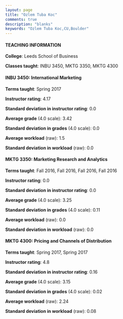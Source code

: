 ```yaml
---
layout: page
title: "Ozlem Tuba Koc" 
comments: true
description: "blanks"
keywords: "Ozlem Tuba Koc,CU,Boulder"
---
```

<head>
<script src="https://ajax.googleapis.com/ajax/libs/jquery/2.1.3/jquery.min.js"></script>
<script src="https://dl.dropboxusercontent.com/s/pc42nxpaw1ea4o9/highcharts.js?dl=0"></script>
<!-- <script src="../assets/js/highcharts.js"></script> -->
<style type="text/css">@font-face {
	font-family: "Bebas Neue";
	src: url(https://www.filehosting.org/file/details/544349/BebasNeue Regular.otf) format("opentype");
	}
	h1.Bebas { 
		font-family: "Bebas Neue", Verdana, Tahoma;
	}
</style>
</head>
	   
#### TEACHING INFORMATION

**College**: Leeds School of Business

**Classes taught**: INBU 3450, MKTG 3350, MKTG 4300

#### INBU 3450: International Marketing

**Terms taught**: Spring 2017

**Instructor rating**: 4.17

**Standard deviation in instructor rating**: 0.0

**Average grade** (4.0 scale): 3.42

**Standard deviation in grades** (4.0 scale): 0.0

**Average workload** (raw): 1.5

**Standard deviation in workload** (raw): 0.0

#### MKTG 3350: Marketing Research and Analytics

**Terms taught**: Fall 2016, Fall 2016, Fall 2016, Fall 2016

**Instructor rating**: 0.0

**Standard deviation in instructor rating**: 0.0

**Average grade** (4.0 scale): 3.25

**Standard deviation in grades** (4.0 scale): 0.11

**Average workload** (raw): 0.0

**Standard deviation in workload** (raw): 0.0

#### MKTG 4300: Pricing and Channels of Distribution

**Terms taught**: Spring 2017, Spring 2017

**Instructor rating**: 4.8

**Standard deviation in instructor rating**: 0.16

**Average grade** (4.0 scale): 3.15

**Standard deviation in grades** (4.0 scale): 0.02

**Average workload** (raw): 2.24

**Standard deviation in workload** (raw): 0.08

